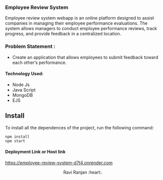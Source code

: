 ### Employee Review System
Employee review system webapp is an online platform designed to assist companies in managing their employee performance evaluations. The system allows managers to conduct employee performance reviews, track progress, and provide feedback in a centralized location.

### Problem Statement : 
 - Create an application that allows employees to submit feedback toward each other’s performance.
 
#### Technology Used:
 - Node Js
 - Java Script
 - MongoDB
 - EJS
 

 ## Install

To install all the dependences of the project, run the following command:

    npm install
    npm start


#### Deployment Link or Host link

 https://employee-review-system-d7t4.onrender.com



<p align="center">
  Ravi Ranjan :heart:.
</p>

